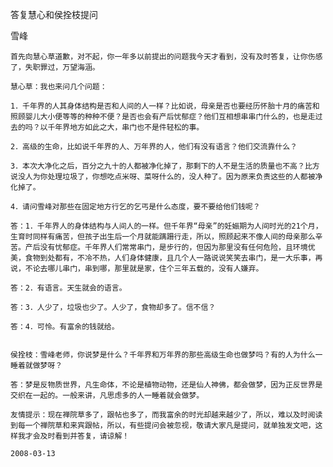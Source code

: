答复慧心和侯拴枝提问

雪峰


    首先向慧心草道歉，对不起，你一年多以前提出的问题我今天才看到，没有及时答复，让你伤感了，失职罪过，万望海涵。

    慧心草：我也来问几个问题：

    1．千年界的人其身体结构是否和人间的人一样？比如说，母亲是否也要经历怀胎十月的痛苦和照顾婴儿大小便等等的种种不便？是否也会有产后忧郁症？他们互相想串串门什么的，也是走过去的吗？以千年界地方如此之大，串门也不是件轻松的事。

    2．高级的生命，比如说千年界的人、万年界的人，他们有没有语言？他们交流靠什么？

    3．本次大净化之后，百分之九十的人都被净化掉了，那剩下的人不是生活的质量也不高？比方说没人为你处理垃圾了，你想吃点米呀、菜呀什么的，没人种了。因为原来负责这些的人都被净化掉了。

    4．请问雪峰对那些在固定地方行乞的乞丐是什么态度，要不要给他们钱呢？

    答：1．千年界人的身体结构与人间人的一样。但千年界“母亲”的妊娠期为人间时光的21个月，生育时同样有痛苦，但孩子出生后一个月就能蹒跚行走，所以，照顾起来不像人间的母亲那么辛苦。产后没有忧郁症。千年界人们常常串门，是步行的，但因为那里没有任何危险，且环境优美，食物到处都有，不冷不热，人们身体健康，且几个人一路说说笑笑去串门，是一大乐事，再说，不论去哪儿串门，串到哪，那里就是家，住个三年五载的，没有人嫌弃。

    答：2．有语言。天生就会的语言。

    答：3．人少了，垃圾也少了。人少了，食物却多了。信不信？

    答：4．可怜。有富余的钱就给。


    侯拴枝：雪峰老师，你说梦是什么？千年界和万年界的那些高级生命也做梦吗？有的人为什么一睡着就做梦呀？

    答：梦是反物质世界，凡生命体，不论是植物动物，还是仙人神佛，都会做梦，因为正反世界是交织在一起的。一般来讲，凡思虑多的人一睡着就会做梦。

    友情提示：现在禅院草多了，跟帖也多了，而我富余的时光却越来越少了，所以，难以及时阅读到每一个禅院草和来宾跟帖，所以，有些提问会被忽视，敬请大家凡是提问，就单独发文吧，这样我才会及时看到并答复，请谅解！

    2008-03-13



